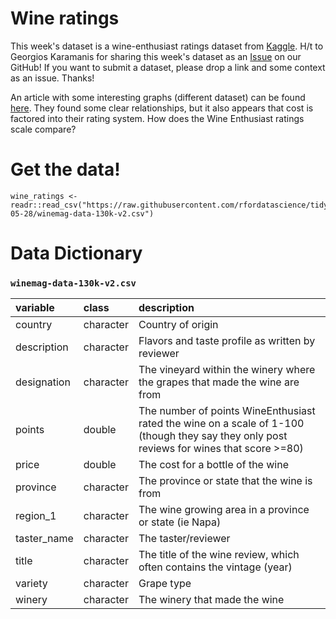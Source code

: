# Wine ratings

This week's dataset is a wine-enthusiast ratings dataset from [Kaggle](https://www.kaggle.com/zynicide/wine-reviews). H/t to Georgios Karamanis for sharing this week's dataset as an [Issue](https://github.com/rfordatascience/tidytuesday/issues) on our GitHub! If you want to submit a dataset, please drop a link and some context as an issue. Thanks!

An article with some interesting graphs (different dataset) can be found [here](https://www.vivino.com/wine-news/how-much-does-a-good-bottle-of-wine-cost). They found some clear relationships, but it also appears that cost is factored into their rating system. How does the Wine Enthusiast ratings scale compare?


# Get the data!

```
wine_ratings <- readr::read_csv("https://raw.githubusercontent.com/rfordatascience/tidytuesday/master/data/2019/2019-05-28/winemag-data-130k-v2.csv")
```

# Data Dictionary


### `winemag-data-130k-v2.csv`

| variable    | class     | description                                                                                                                               |
|:------------|:----------|:------------------------------------------------------------------------------------------------------------------------------------------|
| country     | character | Country of origin                                                                                                                         |
| description | character | Flavors and taste profile as written by reviewer                                                                                          |
| designation | character | The vineyard within the winery where the grapes that made the wine are from                                                               |
| points      | double    | The number of points WineEnthusiast rated the wine on a scale of 1-100 (though they say they only post reviews for wines that score >=80) |
| price       | double    | The cost for a bottle of the wine                                                                                                         |
| province    | character | The province or state that the wine is from                                                                                               |
| region_1    | character | The wine growing area in a province or state (ie Napa)                                                                                    |
| taster_name | character | The taster/reviewer                                                                                                                       |
| title       | character | The title of the wine review, which often contains the vintage (year)                                                                     |
| variety     | character | Grape type                                                                                                                                |
| winery      | character | The winery that made the wine                                                                                                             |

